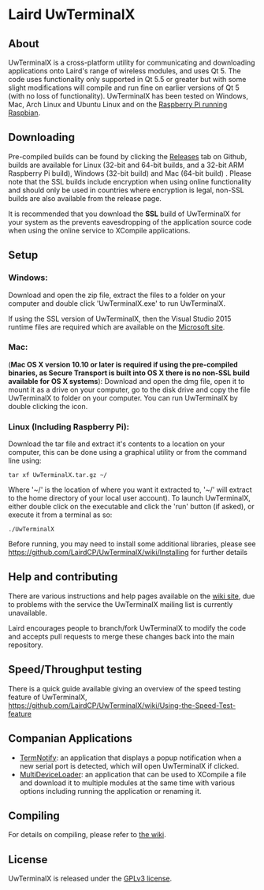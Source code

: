 # Laird UwTerminalX

## About

UwTerminalX is a cross-platform utility for communicating and downloading applications onto Laird's range of wireless modules, and uses Qt 5. The code uses functionality only supported in Qt 5.5 or greater but with some slight modifications will compile and run fine on earlier versions of Qt 5 (with no loss of functionality). UwTerminalX has been tested on Windows, Mac, Arch Linux and Ubuntu Linux and on the [Raspberry Pi running Raspbian](http://uwterminalx.no-ip.org/Github/rpi.png).

## Downloading

Pre-compiled builds can be found by clicking the [Releases](https://github.com/LairdCP/UwTerminalX/releases) tab on Github, builds are available for Linux (32-bit and 64-bit builds, and a 32-bit ARM Raspberry Pi build), Windows (32-bit build) and Mac (64-bit build) . Please note that the SSL builds include encryption when using online functionality and should only be used in countries where encryption is legal, non-SSL builds are also available from the release page.

It is recommended that you download the **SSL** build of UwTerminalX for your system as the prevents eavesdropping of the application source code when using the online service to XCompile applications.

## Setup

### Windows:

Download and open the zip file, extract the files to a folder on your computer and double click 'UwTerminalX.exe' to run UwTerminalX.

If using the SSL version of UwTerminalX, then the Visual Studio 2015 runtime files are required which are available on the [Microsoft site](https://www.microsoft.com/en-gb/download/details.aspx?id=48145).

### Mac:

(**Mac OS X version 10.10 or later is required if using the pre-compiled binaries, as Secure Transport is built into OS X there is no non-SSL build available for OS X systems**): Download and open the dmg file, open it to mount it as a drive on your computer, go to the disk drive and copy the file UwTerminalX to folder on your computer. You can run UwTerminalX by double clicking the icon.

### Linux (Including Raspberry Pi):

Download the tar file and extract it's contents to a location on your computer, this can be done using a graphical utility or from the command line using:

	tar xf UwTerminalX.tar.gz ~/

Where '\~/' is the location of where you want it extracted to, '\~/' will extract to the home directory of your local user account). To launch UwTerminalX, either double click on the executable and click the 'run' button (if asked), or execute it from a terminal as so:

	./UwTerminalX

Before running, you may need to install some additional libraries, please see https://github.com/LairdCP/UwTerminalX/wiki/Installing for further details

## Help and contributing

There are various instructions and help pages available on the [wiki site](https://github.com/LairdCP/UwTerminalX/wiki/), due to problems with the service the UwTerminalX mailing list is currently unavailable.

Laird encourages people to branch/fork UwTerminalX to modify the code and accepts pull requests to merge these changes back into the main repository.

## Speed/Throughput testing

There is a quick guide available giving an overview of the speed testing feature of UwTerminalX, https://github.com/LairdCP/UwTerminalX/wiki/Using-the-Speed-Test-feature

## Companian Applications

 * [TermNotify](https://github.com/LairdCP/TermNotify): an application that displays a popup notification when a new serial port is detected, which will open UwTerminalX if clicked.
 * [MultiDeviceLoader](https://github.com/LairdCP/MultiDeviceLoader): an application that can be used to XCompile a file and download it to multiple modules at the same time with various options including running the application or renaming it.

## Compiling

For details on compiling, please refer to [the wiki](https://github.com/LairdCP/UwTerminalX/wiki/Compiling).

## License

UwTerminalX is released under the [GPLv3 license](https://github.com/LairdCP/UwTerminalX/blob/master/LICENSE).